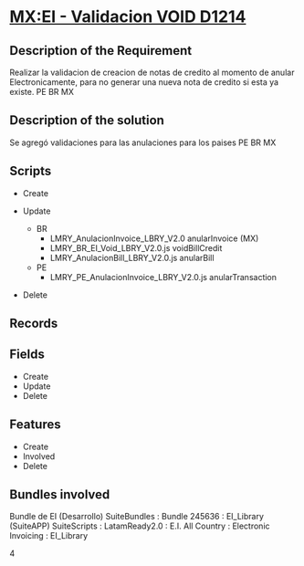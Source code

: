 # [MX:EI - Validacion VOID D1214]()


## Description of the Requirement

Realizar la validacion de creacion de notas de credito al momento de anular Electronicamente, para no generar una nueva nota de credito si esta ya existe. PE BR MX

## Description of the solution

Se agregó validaciones para las anulaciones para los paises PE BR MX

## Scripts
+ Create
+ Update
  + BR
    + LMRY_AnulacionInvoice_LBRY_V2.0 anularInvoice (MX)
    + LMRY_BR_EI_Void_LBRY_V2.0.js voidBillCredit
    + LMRY_AnulacionBill_LBRY_V2.0.js anularBill
  + PE
    + LMRY_PE_AnulacionInvoice_LBRY_V2.0.js anularTransaction

+ Delete

## Records


## Fields
+ Create
+ Update 
+ Delete

## Features
+ Create
+ Involved
+ Delete

## Bundles involved
Bundle de EI
  (Desarrollo) SuiteBundles : Bundle 245636 : EI_Library
  (SuiteAPP) SuiteScripts : LatamReady2.0 : E.I. All Country : Electronic Invoicing : EI_Library

























  4 